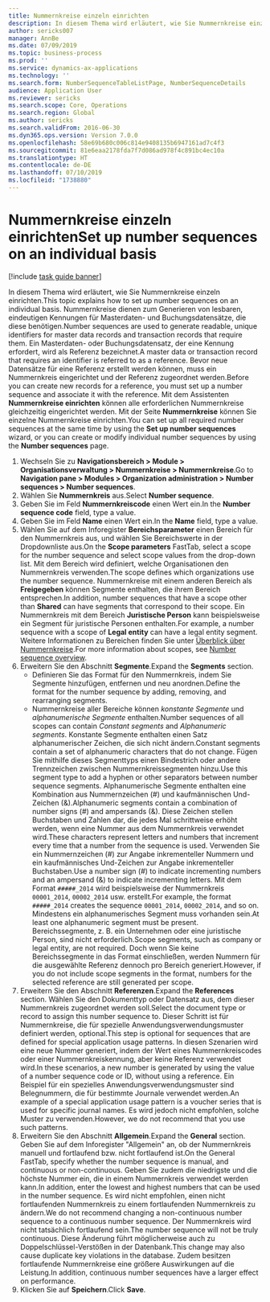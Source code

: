 ```yaml
---
title: Nummernkreise einzeln einrichten
description: In diesem Thema wird erläutert, wie Sie Nummernkreise einzeln einrichten.
author: sericks007
manager: AnnBe
ms.date: 07/09/2019
ms.topic: business-process
ms.prod: ''
ms.service: dynamics-ax-applications
ms.technology: ''
ms.search.form: NumberSequenceTableListPage, NumberSequenceDetails
audience: Application User
ms.reviewer: sericks
ms.search.scope: Core, Operations
ms.search.region: Global
ms.author: sericks
ms.search.validFrom: 2016-06-30
ms.dyn365.ops.version: Version 7.0.0
ms.openlocfilehash: 58e69b680c006c814e9408135b6947161ad7c4f3
ms.sourcegitcommit: 81e6eaa2178fda7f7d086ad978f4c891bc4ec10a
ms.translationtype: HT
ms.contentlocale: de-DE
ms.lasthandoff: 07/10/2019
ms.locfileid: "1738880"
---
```

# <a name="set-up-number-sequences-on-an-individual-basis"></a><span data-ttu-id="082e1-103">Nummernkreise einzeln einrichten</span><span class="sxs-lookup"><span data-stu-id="082e1-103">Set up number sequences on an individual basis</span></span>

[!include [task guide banner](../../includes/task-guide-banner.md)]

<span data-ttu-id="082e1-104">In diesem Thema wird erläutert, wie Sie Nummernkreise einzeln einrichten.</span><span class="sxs-lookup"><span data-stu-id="082e1-104">This topic explains how to set up number sequences on an individual basis.</span></span> <span data-ttu-id="082e1-105">Nummernkreise dienen zum Generieren von lesbaren, eindeutigen Kennungen für Masterdaten- und Buchungsdatensätze, die diese benötigen.</span><span class="sxs-lookup"><span data-stu-id="082e1-105">Number sequences are used to generate readable, unique identifiers for master data records and transaction records that require them.</span></span> <span data-ttu-id="082e1-106">Ein Masterdaten- oder Buchungsdatensatz, der eine Kennung erfordert, wird als Referenz bezeichnet.</span><span class="sxs-lookup"><span data-stu-id="082e1-106">A master data or transaction record that requires an identifier is referred to as a reference.</span></span> <span data-ttu-id="082e1-107">Bevor neue Datensätze für eine Referenz erstellt werden können, muss ein Nummernkreis eingerichtet und der Referenz zugeordnet werden.</span><span class="sxs-lookup"><span data-stu-id="082e1-107">Before you can create new records for a reference, you must set up a number sequence and associate it with the reference.</span></span> <span data-ttu-id="082e1-108">Mit dem Assistenten **Nummernkreise einrichten** können alle erforderlichen Nummernkreise gleichzeitig eingerichtet werden. Mit der Seite **Nummernkreise** können Sie einzelne Nummernkreise einrichten.</span><span class="sxs-lookup"><span data-stu-id="082e1-108">You can set up all required number sequences at the same time by using the **Set up number sequences** wizard, or you can create or modify individual number sequences by using the **Number sequences** page.</span></span>

1. <span data-ttu-id="082e1-109">Wechseln Sie zu **Navigationsbereich > Module > Organisationsverwaltung > Nummernkreise > Nummernkreise**.</span><span class="sxs-lookup"><span data-stu-id="082e1-109">Go to **Navigation pane > Modules > Organization administration > Number sequences > Number sequences**.</span></span>
2. <span data-ttu-id="082e1-110">Wählen Sie **Nummernkreis** aus.</span><span class="sxs-lookup"><span data-stu-id="082e1-110">Select **Number sequence**.</span></span>
3. <span data-ttu-id="082e1-111">Geben Sie im Feld **Nummernkreiscode** einen Wert ein.</span><span class="sxs-lookup"><span data-stu-id="082e1-111">In the **Number sequence code** field, type a value.</span></span>
4. <span data-ttu-id="082e1-112">Geben Sie im Feld **Name** einen Wert ein.</span><span class="sxs-lookup"><span data-stu-id="082e1-112">In the **Name** field, type a value.</span></span>
5. <span data-ttu-id="082e1-113">Wählen Sie auf dem Inforegister **Bereichsparameter** einen Bereich für den Nummernkreis aus, und wählen Sie Bereichswerte in der Dropdownliste aus.</span><span class="sxs-lookup"><span data-stu-id="082e1-113">On the **Scope parameters** FastTab, select a scope for the number sequence and select scope values from the drop-down list.</span></span> <span data-ttu-id="082e1-114">Mit dem Bereich wird definiert, welche Organisationen den Nummernkreis verwenden.</span><span class="sxs-lookup"><span data-stu-id="082e1-114">The scope defines which organizations use the number sequence.</span></span> <span data-ttu-id="082e1-115">Nummernkreise mit einem anderen Bereich als **Freigegeben** können Segmente enthalten, die ihrem Bereich entsprechen.</span><span class="sxs-lookup"><span data-stu-id="082e1-115">In addition, number sequences that have a scope other than **Shared** can have segments that correspond to their scope.</span></span> <span data-ttu-id="082e1-116">Ein Nummernkreis mit dem Bereich **Juristische Person** kann beispielsweise ein Segment für juristische Personen enthalten.</span><span class="sxs-lookup"><span data-stu-id="082e1-116">For example, a number sequence with a scope of **Legal entity** can have a legal entity segment.</span></span> <span data-ttu-id="082e1-117">Weitere Informationen zu Bereichen finden Sie unter [Überblick über Nummernkreise](https://github.com/MicrosoftDocs/Dynamics-365-Operations/blob/master/articles/fin-and-ops/organization-administration/number-sequence-overview.md).</span><span class="sxs-lookup"><span data-stu-id="082e1-117">For more information about scopes, see [Number sequence overview](https://github.com/MicrosoftDocs/Dynamics-365-Operations/blob/master/articles/fin-and-ops/organization-administration/number-sequence-overview.md).</span></span>  
6. <span data-ttu-id="082e1-118">Erweitern Sie den Abschnitt **Segmente**.</span><span class="sxs-lookup"><span data-stu-id="082e1-118">Expand the **Segments** section.</span></span>
    - <span data-ttu-id="082e1-119">Definieren Sie das Format für den Nummernkreis, indem Sie Segmente hinzufügen, entfernen und neu anordnen.</span><span class="sxs-lookup"><span data-stu-id="082e1-119">Define the format for the number sequence by adding, removing, and rearranging segments.</span></span>  
    - <span data-ttu-id="082e1-120">Nummernkreise aller Bereiche können *konstante Segmente* und *alphanumerische Segmente* enthalten.</span><span class="sxs-lookup"><span data-stu-id="082e1-120">Number sequences of all scopes can contain *Constant segments* and *Alphanumeric segments*.</span></span> <span data-ttu-id="082e1-121">Konstante Segmente enthalten einen Satz alphanumerischer Zeichen, die sich nicht ändern.</span><span class="sxs-lookup"><span data-stu-id="082e1-121">Constant segments contain a set of alphanumeric characters that do not change.</span></span> <span data-ttu-id="082e1-122">Fügen Sie mithilfe dieses Segmenttyps einen Bindestrich oder andere Trennzeichen zwischen Nummernkreissegmenten hinzu.</span><span class="sxs-lookup"><span data-stu-id="082e1-122">Use this segment type to add a hyphen or other separators between number sequence segments.</span></span> <span data-ttu-id="082e1-123">Alphanumerische Segmente enthalten eine Kombination aus Nummernzeichen (#) und kaufmännischen Und-Zeichen (&).</span><span class="sxs-lookup"><span data-stu-id="082e1-123">Alphanumeric segments contain a combination of number signs (#) and ampersands (&).</span></span> <span data-ttu-id="082e1-124">Diese Zeichen stellen Buchstaben und Zahlen dar, die jedes Mal schrittweise erhöht werden, wenn eine Nummer aus dem Nummernkreis verwendet wird.</span><span class="sxs-lookup"><span data-stu-id="082e1-124">These characters represent letters and numbers that increment every time that a number from the sequence is used.</span></span> <span data-ttu-id="082e1-125">Verwenden Sie ein Nummernzeichen (#) zur Angabe inkrementeller Nummern und ein kaufmännisches Und-Zeichen zur Angabe inkrementeller Buchstaben.</span><span class="sxs-lookup"><span data-stu-id="082e1-125">Use a number sign (#) to indicate incrementing numbers and an ampersand (&) to indicate incrementing letters.</span></span> <span data-ttu-id="082e1-126">Mit dem Format `#####_2014` wird beispielsweise der Nummernkreis `00001_2014`, `00002_2014` usw. erstellt.</span><span class="sxs-lookup"><span data-stu-id="082e1-126">For example, the format `#####_2014` creates the sequence `00001_2014`, `00002_2014`, and so on.</span></span> <span data-ttu-id="082e1-127">Mindestens ein alphanumerisches Segment muss vorhanden sein.</span><span class="sxs-lookup"><span data-stu-id="082e1-127">At least one alphanumeric segment must be present.</span></span> <span data-ttu-id="082e1-128">Bereichssegmente, z. B. ein Unternehmen oder eine juristische Person, sind nicht erforderlich.</span><span class="sxs-lookup"><span data-stu-id="082e1-128">Scope segments, such as company or legal entity, are not required.</span></span> <span data-ttu-id="082e1-129">Doch wenn Sie keine Bereichssegmente in das Format einschließen, werden Nummern für die ausgewählte Referenz dennoch pro Bereich generiert.</span><span class="sxs-lookup"><span data-stu-id="082e1-129">However, if you do not include scope segments in the format, numbers for the selected reference are still generated per scope.</span></span>  
7. <span data-ttu-id="082e1-130">Erweitern Sie den Abschnitt **Referenzen**.</span><span class="sxs-lookup"><span data-stu-id="082e1-130">Expand the **References** section.</span></span> <span data-ttu-id="082e1-131">Wählen Sie den Dokumenttyp oder Datensatz aus, dem dieser Nummernkreis zugeordnet werden soll.</span><span class="sxs-lookup"><span data-stu-id="082e1-131">Select the document type or record to assign this number sequence to.</span></span> <span data-ttu-id="082e1-132">Dieser Schritt ist für Nummernkreise, die für spezielle Anwendungsverwendungsmuster definiert werden, optional.</span><span class="sxs-lookup"><span data-stu-id="082e1-132">This step is optional for sequences that are defined for special application usage patterns.</span></span> <span data-ttu-id="082e1-133">In diesen Szenarien wird eine neue Nummer generiert, indem der Wert eines Nummernkreiscodes oder einer Nummernkreiskennung, aber keine Referenz verwendet wird.</span><span class="sxs-lookup"><span data-stu-id="082e1-133">In these scenarios, a new number is generated by using the value of a number sequence code or ID, without using a reference.</span></span> <span data-ttu-id="082e1-134">Ein Beispiel für ein spezielles Anwendungsverwendungsmuster sind Belegnummern, die für bestimmte Journale verwendet werden.</span><span class="sxs-lookup"><span data-stu-id="082e1-134">An example of a special application usage pattern is a voucher series that is used for specific journal names.</span></span> <span data-ttu-id="082e1-135">Es wird jedoch nicht empfohlen, solche Muster zu verwenden.</span><span class="sxs-lookup"><span data-stu-id="082e1-135">However, we do not recommend that you use such patterns.</span></span>  
8. <span data-ttu-id="082e1-136">Erweitern Sie den Abschnitt **Allgemein**.</span><span class="sxs-lookup"><span data-stu-id="082e1-136">Expand the **General** section.</span></span> <span data-ttu-id="082e1-137">Geben Sie auf dem Inforegister "Allgemein" an, ob der Nummernkreis manuell und fortlaufend bzw. nicht fortlaufend ist.</span><span class="sxs-lookup"><span data-stu-id="082e1-137">On the General FastTab, specify whether the number sequence is manual, and continuous or non-continuous.</span></span> <span data-ttu-id="082e1-138">Geben Sie zudem die niedrigste und die höchste Nummer ein, die in einem Nummernkreis verwendet werden kann.</span><span class="sxs-lookup"><span data-stu-id="082e1-138">In addition, enter the lowest and highest numbers that can be used in the number sequence.</span></span> <span data-ttu-id="082e1-139">Es wird nicht empfohlen, einen nicht fortlaufenden Nummernkreis zu einem fortlaufenden Nummernkreis zu ändern.</span><span class="sxs-lookup"><span data-stu-id="082e1-139">We do not recommend changing a non-continuous number sequence to a continuous number sequence.</span></span> <span data-ttu-id="082e1-140">Der Nummernkreis wird nicht tatsächlich fortlaufend sein.</span><span class="sxs-lookup"><span data-stu-id="082e1-140">The number sequence will not be truly continuous.</span></span> <span data-ttu-id="082e1-141">Diese Änderung führt möglicherweise auch zu Doppelschlüssel-Verstößen in der Datenbank.</span><span class="sxs-lookup"><span data-stu-id="082e1-141">This change may also cause duplicate key violations in the database.</span></span> <span data-ttu-id="082e1-142">Zudem besitzen fortlaufende Nummernkreise eine größere Auswirkungen auf die Leistung.</span><span class="sxs-lookup"><span data-stu-id="082e1-142">In addition, continuous number sequences have a larger effect on performance.</span></span>   
9. <span data-ttu-id="082e1-143">Klicken Sie auf **Speichern**.</span><span class="sxs-lookup"><span data-stu-id="082e1-143">Click **Save**.</span></span>

